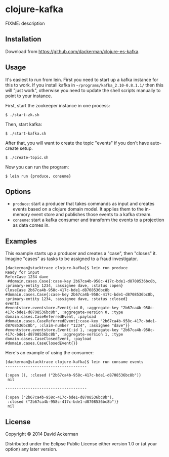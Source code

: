 # clojure-kafka

FIXME: description

## Installation

Download from https://github.com/dackerman/clojure-es-kafka.

## Usage

It's easiest to run from lein.  First you need to start up a kafka instance for this to work.  If you install kafka in `~/programs/kafka_2.10-0.8.1.1/` then this will "just work", otherwise you need to update the shell scripts manually to point to your instance.

First, start the zookeeper instance in one process:

    $ ./start-zk.sh

Then, start kafka:

    $ ./start-kafka.sh

After that, you will want to create the topic "events" if you don't have auto-create setup.

    $ ./create-topic.sh
    
Now you can run the program:

    $ lein run {produce, consume}

## Options

* `produce`: start a producer that takes commands as input and creates events based on a clojure domain model. It applies them to the in-memory event store and publishes those events to a kafka stream.
* `consume`: start a kafka consumer and transform the events to a projection as data comes in.

## Examples

This example starts up a producer and creates a "case", then "closes" it. Imagine "cases" as tasks to be assigned to a fraud investigator.

    [dackerman@stacktrace clojure-kafka]$ lein run produce
    Ready for input
    ReferCase 1234 dave
     #domain.cases.Case{:case-key 2b67ca4b-958c-417c-bde1-d8708536bc8b, :primary-entity 1234, :assignee dave, :status :open}
    CloseCase 2b67ca4b-958c-417c-bde1-d8708536bc8b
    #domain.cases.Case{:case-key 2b67ca4b-958c-417c-bde1-d8708536bc8b, :primary-entity 1234, :assignee dave, :status :closed}
    events
    #eventstore.eventstore.Event{:id 0, :aggregate-key "2b67ca4b-958c-417c-bde1-d8708536bc8b", :aggregate-version 0, :type domain.cases.CaseReferredEvent, :payload #domain.cases.CaseReferredEvent{:case-key "2b67ca4b-958c-417c-bde1-d8708536bc8b", :claim-number "1234", :assignee "dave"}}
    #eventstore.eventstore.Event{:id 1, :aggregate-key "2b67ca4b-958c-417c-bde1-d8708536bc8b", :aggregate-version 1, :type  domain.cases.CaseClosedEvent, :payload #domain.cases.CaseClosedEvent{}}

Here's an example of using the consumer:

    [dackerman@stacktrace clojure-kafka]$ lein run consume events
    ------------------------------------
    
    {:open (), :closed ("2b67ca4b-958c-417c-bde1-d8708536bc8b")}
     nil
    
    ------------------------------------
    
    {:open ("2b67ca4b-958c-417c-bde1-d8708536bc8b"),
     :closed ("2b67ca4b-958c-417c-bde1-d8708536bc8b")}
     nil


## License

Copyright © 2014 David Ackerman

Distributed under the Eclipse Public License either version 1.0 or (at
your option) any later version.
